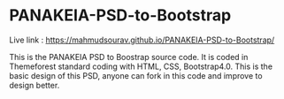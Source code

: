 # PANAKEIA-PSD-to-Bootstrap

Live link : https://mahmudsourav.github.io/PANAKEIA-PSD-to-Bootstrap/

This is the PANAKEIA PSD to Boostrap source code. It is coded in Themeforest standard coding with HTML, CSS, Bootstrap4.0. This is the basic design of this PSD, anyone can fork in this code and improve to design better.
